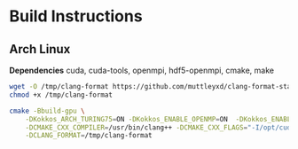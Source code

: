 # Build Instructions

## Arch Linux

**Dependencies** cuda, cuda-tools, openmpi, hdf5-openmpi, cmake, make

```sh
wget -O /tmp/clang-format https://github.com/muttleyxd/clang-format-static-binaries/releases/download/master-1d7ec53d/clang-format-14_linux-amd64
chmod +x /tmp/clang-format

cmake -Bbuild-gpu \
    -DKokkos_ARCH_TURING75=ON -DKokkos_ENABLE_OPENMP=ON  -DKokkos_ENABLE_CUDA=ON -DCUDA_ROOT=/opt/cuda \
    -DCMAKE_CXX_COMPILER=/usr/bin/clang++ -DCMAKE_CXX_FLAGS="-I/opt/cuda/targets/x86_64-linux/include/ -L/opt/cuda/targets/x86_64-linux/lib/" \
    -DCLANG_FORMAT=/tmp/clang-format
```